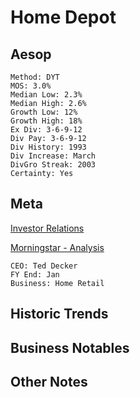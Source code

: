 # Home Depot
## Aesop

```
Method: DYT
MOS: 3.0%
Median Low: 2.3%
Median High: 2.6%
Growth Low: 12%
Growth High: 18%
Ex Div: 3-6-9-12
Div Pay: 3-6-9-12
Div History: 1993
Div Increase: March
DivGro Streak: 2003
Certainty: Yes
```


## Meta
[Investor Relations](https://ir.homedepot.com/)

[Morningstar - Analysis](https://www.morningstar.com/stocks/xnys/hd/analysis)

~~~
CEO: Ted Decker
FY End: Jan
Business: Home Retail
~~~


## Historic Trends


## Business Notables


## Other Notes